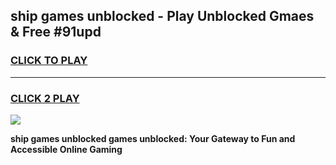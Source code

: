 
## ship games unblocked - Play Unblocked Gmaes & Free #91upd
<h3>
<a href="https://news.freeplayer.one?title=ship_games_unblocked&ref=24F">CLICK TO PLAY</a></h3>
<hr>

<h3>
<a href="https://news.freeplayer.one?title=ship_games_unblocked&ref=24F">CLICK 2 PLAY</a>
  
</h3>

<a href="https://news.freeplayer.one?title=ship_games_unblocked&ref=24F/"><img src="https://clearcache.store/games.png"></a>


**ship games unblocked games unblocked: Your Gateway to Fun and Accessible Online Gaming**
